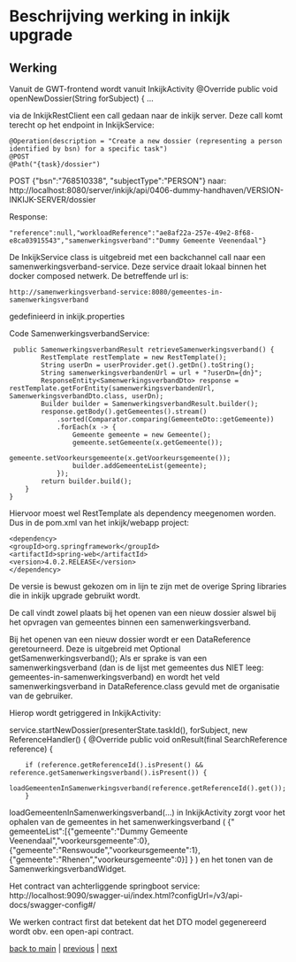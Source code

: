 # Beschrijving werking in inkijk upgrade

## Werking

Vanuit de GWT-frontend wordt vanuit InkijkActivity @Override public void openNewDossier(String
forSubject) { ...

via de InkijkRestClient een call gedaan naar de inkijk server. Deze call komt terecht op het
endpoint in InkijkService:

```
@Operation(description = "Create a new dossier (representing a person identified by bsn) for a specific task")
@POST
@Path("{task}/dossier")
```

POST {"bsn":"768510338", "subjectType":"PERSON"} naar:
http://localhost:8080/server/inkijk/api/0406-dummy-handhaven/VERSION-INKIJK-SERVER/dossier

Response:

```
"reference":null,"workloadReference":"ae8af22a-257e-49e2-8f68-e8ca03915543","samenwerkingsverband":"Dummy Gemeente Veenendaal"}
```

De InkijkService class is uitgebreid met een backchannel call naar een samenwerkingsverband-service.
Deze service draait lokaal binnen het docker composed netwerk. De betreffende url is:

    http://samenwerkingsverband-service:8080/gemeentes-in-samenwerkingsverband

gedefinieerd in inkijk.properties

Code SamenwerkingsverbandService:

```
 public SamenwerkingsverbandResult retrieveSamenwerkingsverband() {
        RestTemplate restTemplate = new RestTemplate();
        String userDn = userProvider.get().getDn().toString();
        String samenwerkingsverbandenUrl = url + "?userDn={dn}";
        ResponseEntity<SamenwerkingsverbandDto> response = restTemplate.getForEntity(samenwerkingsverbandenUrl, SamenwerkingsverbandDto.class, userDn);
        Builder builder = SamenwerkingsverbandResult.builder();
        response.getBody().getGemeentes().stream()
            .sorted(Comparator.comparing(GemeenteDto::getGemeente))
            .forEach(x -> {
                Gemeente gemeente = new Gemeente();
                gemeente.setGemeente(x.getGemeente());
                gemeente.setVoorkeursgemeente(x.getVoorkeursgemeente());
                builder.addGemeenteList(gemeente);
            });
        return builder.build();
    }
}
```

Hiervoor moest wel RestTemplate als dependency meegenomen worden. Dus in de pom.xml van het
inkijk/webapp project:

```
<dependency>
<groupId>org.springframework</groupId>
<artifactId>spring-web</artifactId>
<version>4.0.2.RELEASE</version>
</dependency>
```

De versie is bewust gekozen om in lijn te zijn met de overige Spring libraries die in inkijk upgrade
gebruikt wordt.

De call vindt zowel plaats bij het openen van een nieuw dossier alswel bij het opvragen van
gemeentes binnen een samenwerkingsverband.

Bij het openen van een nieuw dossier wordt er een DataReference geretourneerd. Deze is uitgebreid
met Optional<String> getSamenwerkingsverband(); Als er sprake is van een samenwerkingsverband (dan
is de lijst met gemeentes dus NIET leeg: gemeentes-in-samenwerkingsverband) en wordt het veld
samenwerkingsverband in DataReference.class gevuld met de organisatie van de gebruiker.

Hierop wordt getriggered in InkijkActivity:

service.startNewDossier(presenterState.taskId(), forSubject, new ReferenceHandler() { @Override
public void onResult(final SearchReference reference) {

        if (reference.getReferenceId().isPresent() && reference.getSamenwerkingsverband().isPresent()) {
          loadGemeentenInSamenwerkingsverband(reference.getReferenceId().get());
        }

loadGemeentenInSamenwerkingsverband(...) in InkijkActivity zorgt voor het ophalen van de gemeentes
in het samenwerkingsverband
( {"
gemeenteList":[{"gemeente":"Dummy Gemeente Veenendaal","voorkeursgemeente":0},{"gemeente":"Renswoude","voorkeursgemeente":1},{"gemeente":"Rhenen","voorkeursgemeente":0}]
} )
en het tonen van de SamenwerkingsverbandWidget.

Het contract van achterliggende springboot
service: http://localhost:9090/swagger-ui/index.html?configUrl=/v3/api-docs/swagger-config#/

We werken contract first dat betekent dat het DTO model gegenereerd wordt obv. een open-api
contract.

[back to main](../README.md) |
[previous](./07_Implementatie_functionaliteit_regression_test.md) |
[next](./13_Unit_test_dekking.md)